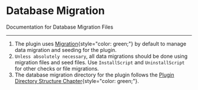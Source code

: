 # Database Migration

Documentation for Database Migration Files

---

1. The plugin uses [Migration](https://hyperf.wiki/3.1/#/zh-cn/db/migration){style="color: green;"} by default to manage data migration and seeding for the plugin.
2. `Unless absolutely necessary`, all data migrations should be done using migration files and seed files. Use `InstallScript` and `UninstallScript` for other checks or file migrations.
3. The database migration directory for the plugin follows the [Plugin Directory Structure Chapter](../structure.md){style="color: green;"}.
